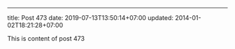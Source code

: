 ---
title: Post 473
date: 2019-07-13T13:50:14+07:00
updated: 2014-01-02T18:21:28+07:00

This is content of post 473